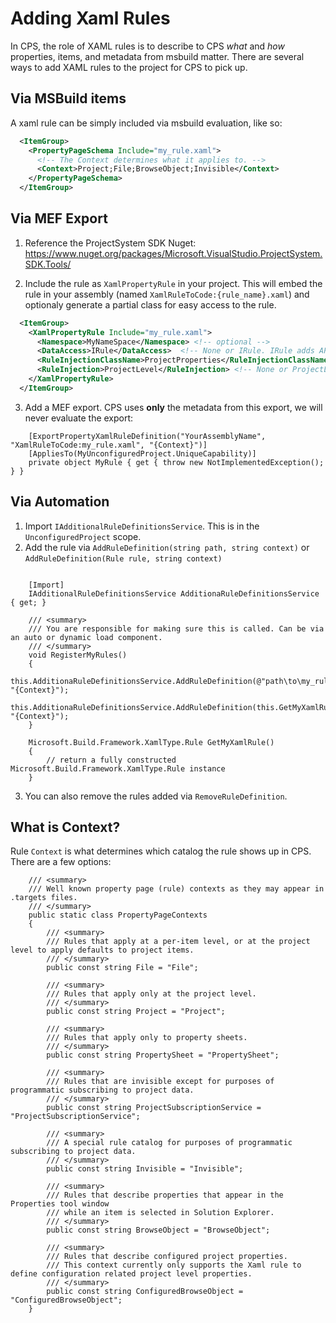 # Adding Xaml Rules

In CPS, the role of XAML rules is to describe to CPS _what_ and _how_ properties, items, and metadata
from msbuild matter. There are several ways to add XAML rules to the project for CPS to pick up.

## Via MSBuild items
A xaml rule can be simply included via msbuild evaluation, like so:

``` xml
  <ItemGroup>
    <PropertyPageSchema Include="my_rule.xaml">
      <!-- The Context determines what it applies to. -->
      <Context>Project;File;BrowseObject;Invisible</Context>
    </PropertyPageSchema>
  </ItemGroup>
```

## Via MEF Export

1. Reference the ProjectSystem SDK Nuget: https://www.nuget.org/packages/Microsoft.VisualStudio.ProjectSystem.SDK.Tools/

2. Include the rule as `XamlPropertyRule` in your project. This will embed the rule in your assembly (named `XamlRuleToCode:{rule_name}.xaml`) and optionaly generate a partial class for easy access to the rule.
``` xml
  <ItemGroup>
    <XamlPropertyRule Include="my_rule.xaml">
      <Namespace>MyNameSpace</Namespace> <!-- optional -->
      <DataAccess>IRule</DataAccess>  <!-- None or IRule. IRule adds APIs for accessing the properties -->
      <RuleInjectionClassName>ProjectProperties</RuleInjectionClassName> <!-- Name of the generated class. -->
      <RuleInjection>ProjectLevel</RuleInjection> <!-- None or ProjectLevel. None means no class is generated. -->
    </XamlPropertyRule>
  </ItemGroup>
```

3. Add a MEF export. CPS uses __only__ the metadata from this export, we will never evaluate the export:

``` CSharp
    [ExportPropertyXamlRuleDefinition("YourAssemblyName", "XamlRuleToCode:my_rule.xaml", "{Context}")]
    [AppliesTo(MyUnconfiguredProject.UniqueCapability)]
    private object MyRule { get { throw new NotImplementedException(); } }
```

## Via Automation

1. Import `IAdditionalRuleDefinitionsService`. This is in the `UnconfiguredProject` scope.
2. Add the rule via `AddRuleDefinition(string path, string context)` or `AddRuleDefinition(Rule rule, string context)`

``` CSharp

    [Import]
    IAdditionalRuleDefinitionsService AdditionaRuleDefinitionsService { get; }

    /// <summary>
    /// You are responsible for making sure this is called. Can be via an auto or dynamic load component.
    /// </summary>
    void RegisterMyRules()
    {
        this.AdditionaRuleDefinitionsService.AddRuleDefinition(@"path\to\my_rule.xaml", "{Context}");
        this.AdditionaRuleDefinitionsService.AddRuleDefinition(this.GetMyXamlRule(), "{Context}");
    }

    Microsoft.Build.Framework.XamlType.Rule GetMyXamlRule()
    {
        // return a fully constructed Microsoft.Build.Framework.XamlType.Rule instance
    }
```

3. You can also remove the rules added via `RemoveRuleDefinition`.

## What is Context?

Rule `Context` is what determines which catalog the rule shows up in CPS. There are a few options:

``` Csharp
    /// <summary>
    /// Well known property page (rule) contexts as they may appear in .targets files.
    /// </summary>
    public static class PropertyPageContexts
    {
        /// <summary>
        /// Rules that apply at a per-item level, or at the project level to apply defaults to project items.
        /// </summary>
        public const string File = "File";

        /// <summary>
        /// Rules that apply only at the project level.
        /// </summary>
        public const string Project = "Project";

        /// <summary>
        /// Rules that apply only to property sheets.
        /// </summary>
        public const string PropertySheet = "PropertySheet";

        /// <summary>
        /// Rules that are invisible except for purposes of programmatic subscribing to project data.
        /// </summary>
        public const string ProjectSubscriptionService = "ProjectSubscriptionService";

        /// <summary>
        /// A special rule catalog for purposes of programmatic subscribing to project data.
        /// </summary>
        public const string Invisible = "Invisible";

        /// <summary>
        /// Rules that describe properties that appear in the Properties tool window
        /// while an item is selected in Solution Explorer.
        /// </summary>
        public const string BrowseObject = "BrowseObject";

        /// <summary>
        /// Rules that describe configured project properties.
        /// This context currently only supports the Xaml rule to define configuration related project level properties.
        /// </summary>
        public const string ConfiguredBrowseObject = "ConfiguredBrowseObject";
    }
```